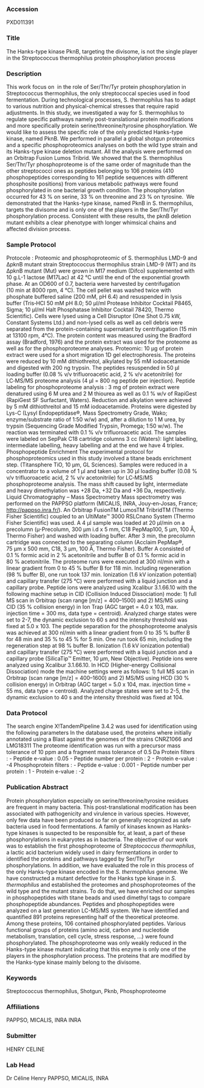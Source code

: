 ### Accession
PXD011391

### Title
The Hanks-type kinase PknB, targeting the divisome, is not the single player in the Streptococcus thermophilus protein phosphorylation process

### Description
This work focus on  in the role of Ser/Thr/Tyr protein phosphorylation in Streptococcus thermophilus, the only streptococcal species used in food fermentation. During technological processes, S. thermophilus has to adapt to various nutrition and physical-chemical stresses that require rapid adjustments. In this study, we investigated a way for S. thermophilus to regulate specific pathways namely post-translational protein modifications and more specifically protein serine/threonine/tyrosine phosphorylation. We would like to assess the specific role of the only predicted Hanks-type kinase, named PknB. We performed in parallel a global shotgun proteomics and a specific phosphoproteomics analyses on both the wild type strain and its Hanks-type kinase deletion mutant. All the analysis were performed on an Orbitrap Fusion Lumos Tribrid.  We showed that the S. thermophilus Ser/Thr/Tyr phosphoproteome is of the same order of magnitude than the other streptococci ones as peptides belonging to 106 proteins (410 phosphopeptides corresponding to 161 peptide sequences with different phosphosite positions) from various metabolic pathways were found phosphorylated in one bacterial growth condition. The phosphorylation occurred for 43 % on serine, 33 % on threonine and 23 % on tyrosine.  We demonstrated that the Hanks-type kinase, named PknB in S. thermophilus, targets the divisome and is only one of the players in the Ser/Thr/Tyr phosphorylation process. Consistent with these results, the pknB deletion mutant exhibits a clear phenotype with longer whimsical chains and affected division process.

### Sample Protocol
Protocole :  Proteomic and phosphoproteomic of  S. thermophilus LMD-9 and  ΔpknB mutant strain Streptococcus thermophilus strain LMD-9 (WT) and its ΔpknB mutant (Mut) were grown in M17 medium (Difco) supplemented with 10 g.L-1 lactose (M17Lac) at 42 °C until the end of the exponential growth phase. At an OD600 of 0.7, bacteria were harvested by centrifugation (10 min at 8000 rpm, 4 °C). The cell pellet was washed twice with phosphate buffered saline (200 mM, pH 6.4) and resuspended in lysis buffer (Tris‑HCl 50 mM pH 8.0; 50 µl/ml Protease Inhibitor Cocktail P8465, Sigma; 10 µl/ml Halt Phosphatase Inhibitor Cocktail 78420, Thermo Scientific). Cells were lysed using a Cell Disruptor (One Shot 0.75 kW, Constant Systems Ltd.) and non-lysed cells as well as cell debris were separated from the protein-containing supernatant by centrifugation (15 min at 13100 rpm, 4°C). The protein content was measured using the Bradford assay (Bradford, 1976) and the protein extract was used for the proteome as well as for the phosphoproteome analyses. Proteomic:  10 µg of protein extract were used for a short migration 1D gel electrophoresis. The proteins were reduced by 10 mM dithiothreitol, alkylated by 55 mM iodoacetamide and digested with 200 ng trypsin. The peptides resuspended in 50 µl loading buffer (0.08 % v/v trifluoroacetic acid, 2 % v/v acetonitrile) for LC‑MS/MS proteome analysis (4 µl = 800 ng peptide per injection). Peptide labeling for phosphoproteome analysis :  3 mg of protein extract were denatured using 6 M urea and 2 M thiourea as well as 0.1 % w/v of RapiGest (RapiGest SF Surfactant, Waters). Reduction and alkylation were achieved by 5 mM dithiothreitol and 15 mM iodoacetamide. Proteins were digested by Lys-C (Lysyl Endopeptidase®, Mass Spectrometry Grade, Wako; enzyme/substrate ratio of 1:50 w/w) and, after a dilution to 1 M urea, by trypsin (Sequencing Grade Modified Trypsin, Promega; 1:50 w/w). The reaction was terminated with 0.1 % v/v trifluoroacetic acid.  The samples were labeled on SepPak C18 cartridge columns 3 cc (Waters): light labelling, intermediate labelling,  heavy labelling and at the end we have 4 triplex. Phosphopeptide Enrichment The experimental protocol for phosphoproteomics used in this study involved a titane beads enrichment step. (Titansphere TiO, 10 µm, GL Sciences). Samples were reduced in a concentrator to a volume of 1 µl and taken up in 30 µl loading buffer (0.08 % v/v trifluoroacetic acid, 2 % v/v acetonitrile) for LC‑MS/MS phosphoproteome analysis. The mass shift caused by light, intermediate and heavy dimethylation was +28 Da, +32 Da and +36 Da, respectively. Liquid Chromatography – Mass Spectrometry Mass spectrometry was performed on the PAPPSO platform (MICALIS, INRA, Jouy‑en‑Josas, France; http://pappso.inra.fr/). An Orbitrap FusionTM LumosTM TribridTM  (Thermo Fisher Scientific) coupled to an UltiMate™ 3000 RSLCnano System (Thermo Fisher Scientific) was used.  A 4 μl sample was loaded at 20 μl/min on a precolumn (µ-Precolumn, 300 µm i.d x 5 mm, C18 PepMap100, 5 µm, 100 Å, Thermo Fisher) and washed with loading buffer. After 3 min, the precolumn cartridge was connected to the separating column (Acclaim PepMap®, 75 μm x 500 mm, C18, 3 μm, 100 Å, Thermo Fisher). Buffer A consisted of 0.1 % formic acid in 2 % acetonitrile and buffer B of 0.1 % formic acid in 80 % acetonitrile.  The proteome runs were executed at 300 nl/min with a linear gradient from 0 to 45 % buffer B for 118 min. Including regeneration (98 % buffer B), one run took 137 min. Ionization (1.6 kV ionization potential) and capillary transfer (275 °C) were performed with a liquid junction and a capillary probe. Peptide ions were analyzed using Xcalibur 3.1.66.10 with the following machine setup in CID (Collision Induced Dissociation) mode: 1) full MS scan in Orbitrap (scan range [m/z] = 400–1500) and 2) MS/MS using CID (35 % collision energy) in Ion Trap (AGC target = 4.0 x 103, max. injection time = 300 ms, data type = centroid). Analyzed charge states were set to 2-7, the dynamic exclusion to 60 s and the intensity threshold was fixed at 5.0 x 103. The peptide separation for the phosphoproteome analysis was achieved at 300 nl/min with a linear gradient from 0 to 35 % buffer B for 48 min and 35 % to 45 % for 5 min. One run took 65 min, including the regeneration step at 98 % buffer B. Ionization (1.6 kV ionization potential) and capillary transfer (275 °C) were performed with a liquid junction and a capillary probe (SilicaTip™ Emitter, 10 μm, New Objective). Peptide ions were analyzed using Xcalibur 3.1.66.10. In HCD (Higher-energy  Collisional Dissociation) mode the machine settings were as follows: 1) full MS scan in Orbitrap (scan range [m/z] = 400–1600) and 2) MS/MS using HCD (30 % collision energy) in Orbitrap (AGC target = 5.0 x 104, max. injection time = 55 ms, data type = centroid). Analyzed charge states were set to 2-5, the dynamic exclusion to 40 s and the intensity threshold was fixed at 104.

### Data Protocol
The search engine X!TandemPipeline 3.4.2 was used for identification using the following parameters In the database used, the proteins where initially annotated using a Blast against the genomes of the strains CNRZ1066 and LMG18311 The proteome identification was run with a precursor mass tolerance of 10 ppm and a fragment mass tolerance of 0.5 Da  Protein filters : - Peptide e-value : 0.05 - Peptide number per protein : 2 - Protein e-value : -4 Phosphoprotein  filters :  - Peptide e-value : 0.001 - Peptide number per protein : 1 - Protein e-value : -2

### Publication Abstract
Protein phosphorylation especially on serine/threonine/tyrosine residues are frequent in many bacteria. This post-translational modification has been associated with pathogenicity and virulence in various species. However, only few data have been produced so far on generally recognized as safe bacteria used in food fermentations. A family of kinases known as Hanks-type kinases is suspected to be responsible for, at least, a part of these phosphorylations in eukaryotes as in bacteria. The objective of our work was to establish the first phosphoproteome of <i>Streptococcus thermophilus</i>, a lactic acid bacterium widely used in dairy fermentations in order to identified the proteins and pathways tagged by Ser/Thr/Tyr phosphorylations. In addition, we have evaluated the role in this process of the only Hanks-type kinase encoded in the <i>S. thermophilus</i> genome. We have constructed a mutant defective for the Hanks type kinase in <i>S. thermophilus</i> and established the proteomes and phosphoproteomes of the wild type and the mutant strains. To do that, we have enriched our samples in phosphopeptides with titane beads and used dimethyl tags to compare phosphopeptide abundances. Peptides and phosphopeptides were analyzed on a last generation LC-MS/MS system. We have identified and quantified 891 proteins representing half of the theoretical proteome. Among these proteins, 106 contained phosphorylated peptides. Various functional groups of proteins (amino acid, carbon and nucleotide metabolism, translation, cell cycle, stress response, &#x2026;) were found phosphorylated. The phosphoproteome was only weakly reduced in the Hanks-type kinase mutant indicating that this enzyme is only one of the players in the phosphorylation process. The proteins that are modified by the Hanks-type kinase mainly belong to the divisome.

### Keywords
Streptococcus thermophilus, Shotgun, Pknb, Phosphoproteome

### Affiliations
PAPPSO, MICALIS, INRA
INRA

### Submitter
HENRY CELINE

### Lab Head
Dr Céline Henry
PAPPSO, MICALIS, INRA


